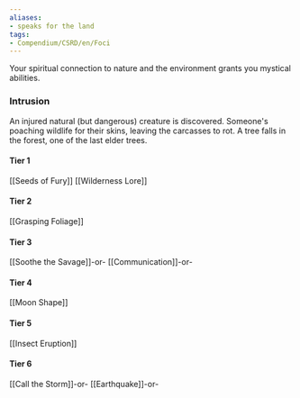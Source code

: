 ```yaml
---
aliases:
- speaks for the land
tags:
- Compendium/CSRD/en/Foci
---
```


Your spiritual connection to nature and the environment grants you mystical abilities.
 ### Intrusion
An injured natural (but dangerous) creature is discovered. Someone's poaching wildlife for their skins, leaving the carcasses to rot. A tree falls in the forest, one of the last elder trees.

#### Tier 1
[[Seeds of Fury]]
[[Wilderness Lore]]
#### Tier 2
[[Grasping Foliage]]
#### Tier 3
[[Soothe the Savage]]-or-
[[Communication]]-or-
#### Tier 4
[[Moon Shape]]
#### Tier 5
[[Insect Eruption]]
#### Tier 6
[[Call the Storm]]-or-
[[Earthquake]]-or-

